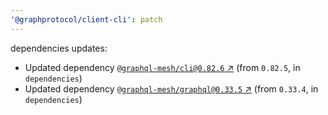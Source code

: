```yaml
---
'@graphprotocol/client-cli': patch
---
```

dependencies updates:
  - Updated dependency [`@graphql-mesh/cli@0.82.6` ↗︎](https://www.npmjs.com/package/@graphql-mesh/cli/v/0.82.6) (from `0.82.5`, in `dependencies`)
  - Updated dependency [`@graphql-mesh/graphql@0.33.5` ↗︎](https://www.npmjs.com/package/@graphql-mesh/graphql/v/0.33.5) (from `0.33.4`, in `dependencies`)
